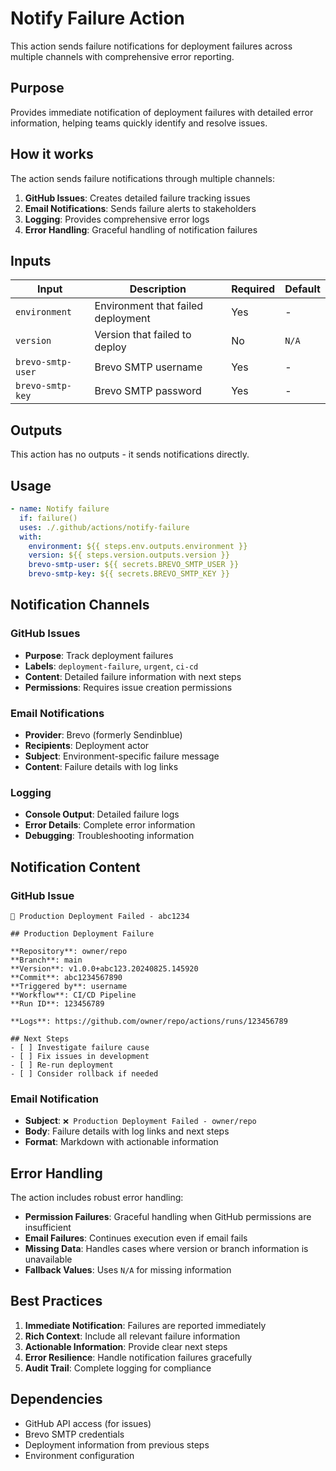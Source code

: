 # Notify Failure Action

This action sends failure notifications for deployment failures across multiple channels with comprehensive error reporting.

## Purpose

Provides immediate notification of deployment failures with detailed error information, helping teams quickly identify and resolve issues.

## How it works

The action sends failure notifications through multiple channels:

1. **GitHub Issues**: Creates detailed failure tracking issues
2. **Email Notifications**: Sends failure alerts to stakeholders
3. **Logging**: Provides comprehensive error logs
4. **Error Handling**: Graceful handling of notification failures

## Inputs

| Input | Description | Required | Default |
|-------|-------------|----------|---------|
| `environment` | Environment that failed deployment | Yes | - |
| `version` | Version that failed to deploy | No | `N/A` |
| `brevo-smtp-user` | Brevo SMTP username | Yes | - |
| `brevo-smtp-key` | Brevo SMTP password | Yes | - |

## Outputs

This action has no outputs - it sends notifications directly.

## Usage

```yaml
- name: Notify failure
  if: failure()
  uses: ./.github/actions/notify-failure
  with:
    environment: ${{ steps.env.outputs.environment }}
    version: ${{ steps.version.outputs.version }}
    brevo-smtp-user: ${{ secrets.BREVO_SMTP_USER }}
    brevo-smtp-key: ${{ secrets.BREVO_SMTP_KEY }}
```

## Notification Channels

### GitHub Issues
- **Purpose**: Track deployment failures
- **Labels**: `deployment-failure`, `urgent`, `ci-cd`
- **Content**: Detailed failure information with next steps
- **Permissions**: Requires issue creation permissions

### Email Notifications
- **Provider**: Brevo (formerly Sendinblue)
- **Recipients**: Deployment actor
- **Subject**: Environment-specific failure message
- **Content**: Failure details with log links

### Logging
- **Console Output**: Detailed failure logs
- **Error Details**: Complete error information
- **Debugging**: Troubleshooting information

## Notification Content

### GitHub Issue
```
🚨 Production Deployment Failed - abc1234

## Production Deployment Failure

**Repository**: owner/repo
**Branch**: main
**Version**: v1.0.0+abc123.20240825.145920
**Commit**: abc1234567890
**Triggered by**: username
**Workflow**: CI/CD Pipeline
**Run ID**: 123456789

**Logs**: https://github.com/owner/repo/actions/runs/123456789

## Next Steps
- [ ] Investigate failure cause
- [ ] Fix issues in development
- [ ] Re-run deployment
- [ ] Consider rollback if needed
```

### Email Notification
- **Subject**: `❌ Production Deployment Failed - owner/repo`
- **Body**: Failure details with log links and next steps
- **Format**: Markdown with actionable information

## Error Handling

The action includes robust error handling:

- **Permission Failures**: Graceful handling when GitHub permissions are insufficient
- **Email Failures**: Continues execution even if email fails
- **Missing Data**: Handles cases where version or branch information is unavailable
- **Fallback Values**: Uses `N/A` for missing information

## Best Practices

1. **Immediate Notification**: Failures are reported immediately
2. **Rich Context**: Include all relevant failure information
3. **Actionable Information**: Provide clear next steps
4. **Error Resilience**: Handle notification failures gracefully
5. **Audit Trail**: Complete logging for compliance

## Dependencies

- GitHub API access (for issues)
- Brevo SMTP credentials
- Deployment information from previous steps
- Environment configuration
